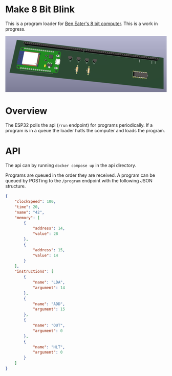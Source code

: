 # Make 8 Bit Blink

This is a program loader for [Ben Eater's 8 bit computer](https://eater.net/8bit/).  This is a work in progress.

![Preview](preview.png)

# Overview

The ESP32 polls the api (`/run` endpoint) for programs periodically.  If a program is in a queue the loader hatls the computer and loads the program.

# API

The api can by running `docker compose up` in the api directory.

Programs are queued in the order they are received.  A program can be queued by POSTing to the `/program` endpoint with the following JSON structure.

```json
{
    "clockSpeed": 100,
    "time": 20,
    "name": "42",
    "memory": [
        {
            "address": 14,
            "value": 28
        },
        {
            "address": 15,
            "value": 14
        }
    ],
    "instructions": [
        {
            "name": "LDA",
            "argument": 14
        },
        {
            "name": "ADD",
            "argument": 15
        },
        {
            "name": "OUT",
            "argument": 0
        },
        {
            "name": "HLT",
            "argument": 0
        }
    ]
}
```